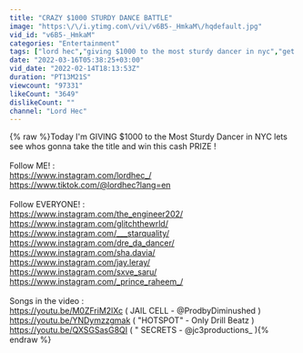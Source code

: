 ```yaml
---
title: "CRAZY $1000 STURDY DANCE BATTLE"
image: "https:\/\/i.ytimg.com\/vi\/v6B5-_HmkaM\/hqdefault.jpg"
vid_id: "v6B5-_HmkaM"
categories: "Entertainment"
tags: ["lord hec","giving $1000 to the most sturdy dancer in nyc","get sturdy dance battle"]
date: "2022-03-16T05:38:25+03:00"
vid_date: "2022-02-14T18:13:53Z"
duration: "PT13M21S"
viewcount: "97331"
likeCount: "3649"
dislikeCount: ""
channel: "Lord Hec"
---
```

{% raw %}Today I'm GIVING $1000 to the Most Sturdy Dancer in NYC lets see whos gonna take the title and win this cash PRIZE !<br /><br />Follow ME! :<br /><a rel="nofollow" target="blank" href="https://www.instagram.com/lordhec_/">https://www.instagram.com/lordhec_/</a><br /><a rel="nofollow" target="blank" href="https://www.tiktok.com/@lordhec?lang=en">https://www.tiktok.com/@lordhec?lang=en</a><br /><br />Follow EVERYONE! :<br /><a rel="nofollow" target="blank" href="https://www.instagram.com/the_engineer202/">https://www.instagram.com/the_engineer202/</a><br /><a rel="nofollow" target="blank" href="https://www.instagram.com/glitchthewrld/">https://www.instagram.com/glitchthewrld/</a><br /><a rel="nofollow" target="blank" href="https://www.instagram.com/___starquality/">https://www.instagram.com/___starquality/</a><br /><a rel="nofollow" target="blank" href="https://www.instagram.com/dre_da_dancer/">https://www.instagram.com/dre_da_dancer/</a><br /><a rel="nofollow" target="blank" href="https://www.instagram.com/sha.davia/">https://www.instagram.com/sha.davia/</a><br /><a rel="nofollow" target="blank" href="https://www.instagram.com/jay.leray/">https://www.instagram.com/jay.leray/</a><br /><a rel="nofollow" target="blank" href="https://www.instagram.com/sxve_saru/">https://www.instagram.com/sxve_saru/</a><br /><a rel="nofollow" target="blank" href="https://www.instagram.com/_prince_raheem_/">https://www.instagram.com/_prince_raheem_/</a><br /><br />Songs in the video :<br /><a rel="nofollow" target="blank" href="https://youtu.be/M0ZFriM2lXc">https://youtu.be/M0ZFriM2lXc</a> ( JAIL CELL - @ProdbyDiminushed )<br /><a rel="nofollow" target="blank" href="https://youtu.be/YNDymzzgmak">https://youtu.be/YNDymzzgmak</a> ( &quot;HOTSPOT&quot; - Only Drill Beatz )<br /><a rel="nofollow" target="blank" href="https://youtu.be/QXSGSasG8QI">https://youtu.be/QXSGSasG8QI</a> ( &quot; SECRETS - @jc3productions_ ){% endraw %}
